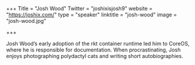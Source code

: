 +++
Title = "Josh Wood"
Twitter = "joshixisjosh9"
website = "https://joshix.com/"
type = "speaker"
linktitle = "josh-wood"
image = "josh-wood.jpg"

+++

Josh Wood’s early adoption of the rkt container runtime led him to CoreOS, where he is responsible for documentation. When procrastinating, Josh enjoys photographing polydactyl cats and writing short autobiographies.

